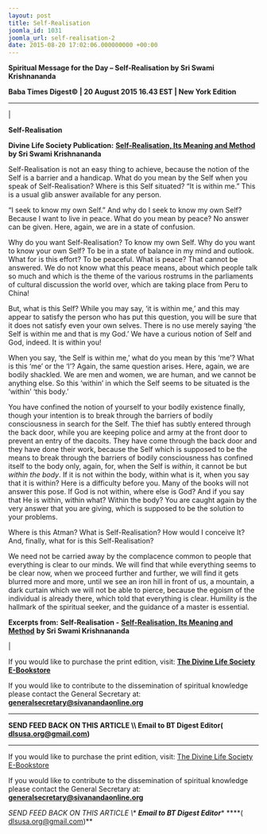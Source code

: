 ```yaml
---
layout: post
title: Self-Realisation
joomla_id: 1031
joomla_url: self-realisation-2
date: 2015-08-20 17:02:06.000000000 +00:00
---
```

  

















































**Spiritual Message for the Day – Self-Realisation by Sri Swami Krishnananda**

 **Baba Times Digest© | 20 August 2015 16.43 EST | New York Edition**

* * *

| 

**Self-Realisation**

**Divine Life Society Publication:** [**Self-Realisation, Its Meaning and Method**](http://www.swami-krishnananda.org/self/self_1.html) **by Sri Swami Krishnananda**

Self-Realisation is not an easy thing to achieve, because the notion of the Self is a barrier and a handicap. What do you mean by the Self when you speak of Self-Realisation? Where is this Self situated? “It is within me.” This is a usual glib answer available for any person.

“I seek to know my own Self.” And why do I seek to know my own Self? Because I want to live in peace. What do you mean by peace? No answer can be given. Here, again, we are in a state of confusion.

Why do you want Self-Realisation? To know my own Self. Why do you want to know your own Self? To be in a state of balance in my mind and outlook. What for is this effort? To be peaceful. What is peace? That cannot be answered. We do not know what this peace means, about which people talk so much and which is the theme of the various rostrums in the parliaments of cultural discussion the world over, which are taking place from Peru to China!

But, what is this Self? While you may say, ‘it is within me,’ and this may appear to satisfy the person who has put this question, you will be sure that it does not satisfy even your own selves. There is no use merely saying ‘the Self is within me and that is my God.’ We have a curious notion of Self and God, indeed. It is within you!

When you say, ‘the Self is within me,’ what do you mean by this ‘me’? What is this ‘me’ or the ‘I’? Again, the same question arises. Here, again, we are bodily shackled. We are men and women, we are human, and we cannot be anything else. So this ‘within’ in which the Self seems to be situated is the ‘within’ ‘this body.’

You have confined the notion of yourself to your bodily existence finally, though your intention is to break through the barriers of bodily consciousness in search for the Self. The thief has subtly entered through the back door, while you are keeping police and army at the front door to prevent an entry of the dacoits. They have come through the back door and they have done their work, because the Self which is supposed to be the means to break through the barriers of bodily consciousness has confined itself to the body only, again, for, when the Self is _within_, it cannot be but _within the body_. If it is not within the body, within what is it, when you say that it is within? Here is a difficulty before you. Many of the books will not answer this pose. If God is not within, where else is God? And if you say that He is within, within what? Within the body? You are caught again by the very answer that you are giving, which is supposed to be the solution to your problems.

Where is this Atman? What is Self-Realisation? How would I conceive It? And, finally, what for is this Self-Realisation?

We need not be carried away by the complacence common to people that everything is clear to our minds. We will find that while everything seems to be clear now, when we proceed further and further, we will find it gets blurred more and more, until we see an iron hill in front of us, a mountain, a dark curtain which we will not be able to pierce, because the egoism of the individual is already there, which told that everything is clear. Humility is the hallmark of the spiritual seeker, and the guidance of a master is essential.



**Excerpts from:**  **Self-Realisation -** [**Self-Realisation, Its Meaning and Method**](http://www.swami-krishnananda.org/self/self_1.html) **by Sri Swami Krishnananda**

 |



If you would like to purchase the print edition, visit: **[The Divine Life Society E-Bookstore](http://www.dlshq.org/download/download.htm)**

If you would like to contribute to the dissemination of spiritual knowledge please contact the General Secretary at: [](mailto:%20%3Cscript%20type=%27text/javascript%27%3E%20%3C%21--%20var%20prefix%20=%20%27ma%27%20+%20%27il%27%20+%20%27to%27;%20var%20path%20=%20%27hr%27%20+%20%27ef%27%20+%20%27=%27;%20var%20addy57016%20=%20%27generalsecretary%27%20+%20%27@%27;%20addy57016%20=%20addy57016%20+%20%27sivanandaonline%27%20+%20%27.%27%20+%20%27org%27;%20document.write%28%27%3Ca%20%27%20+%20path%20+%20%27%5C%27%27%20+%20prefix%20+%20%27:%27%20+%20addy57016%20+%20%27%5C%27%3E%27%29;%20document.write%28addy57016%29;%20document.write%28%27%3C%5C/a%3E%27%29;%20//--%3E%5Cn%20%3C/script%3E%3Cscript%20type=%27text/javascript%27%3E%20%3C%21--%20document.write%28%27%3Cspan%20style=%5C%27display:%20none;%5C%27%3E%27%29;%20//--%3E%20%3C/script%3EThis%20email%20address%20is%20being%20protected%20from%20spambots.%20You%20need%20JavaScript%20enabled%20to%20view%20it.%20%3Cscript%20type=%27text/javascript%27%3E%20%3C%21--%20document.write%28%27%3C/%27%29;%20document.write%28%27span%3E%27%29;%20//--%3E%20%3C/script%3E?subject=Contribution%20to%20Dissemination%20of%20Spiritual%20Knowledge) **generalsecretary@sivanandaonline.org**

****

**SEND FEED BACK ON THIS ARTICLE \\\ Email to BT Digest Editor[](mailto:%20%3Cscript%20type=%27text/javascript%27%3E%20%3C%21--%20var%20prefix%20=%20%27ma%27%20+%20%27il%27%20+%20%27to%27;%20var%20path%20=%20%27hr%27%20+%20%27ef%27%20+%20%27=%27;%20var%20addy72654%20=%20%27dlsusa.org%27%20+%20%27@%27;%20addy72654%20=%20addy72654%20+%20%27gmail%27%20+%20%27.%27%20+%20%27com%27;%20document.write%28%27%3Ca%20%27%20+%20path%20+%20%27%5C%27%27%20+%20prefix%20+%20%27:%27%20+%20addy72654%20+%20%27%5C%27%3E%27%29;%20document.write%28addy72654%29;%20document.write%28%27%3C%5C/a%3E%27%29;%20//--%3E%5Cn%20%3C/script%3E%3Cscript%20type=%27text/javascript%27%3E%20%3C%21--%20document.write%28%27%3Cspan%20style=%5C%27display:%20none;%5C%27%3E%27%29;%20//--%3E%20%3C/script%3EThis%20email%20address%20is%20being%20protected%20from%20spambots.%20You%20need%20JavaScript%20enabled%20to%20view%20it.%20%3Cscript%20type=%27text/javascript%27%3E%20%3C%21--%20document.write%28%27%3C/%27%29;%20document.write%28%27span%3E%27%29;%20//--%3E%20%3C/script%3E?subject=DLS%20Posts)( [dlsusa.org@gmail.com](mailto:dlsusa.org@gmail.com))**



* * *



  

If you would like to purchase the print edition, visit: [The Divine Life Society E-Bookstore](http://www.dlshq.org/download/download.htm)

If you would like to contribute to the dissemination of spiritual knowledge please contact the General Secretary at: **[generalsecretary@sivanandaonline.org](mailto:generalsecretary@sivanandaonline.org)**

**SEND FEED BACK ON THIS ARTICLE \\\**  **Email to BT Digest Editor**** [](mailto:%20%3Cscript%20type=%27text/javascript%27%3E%20%3C%21--%20var%20prefix%20=%20%27ma%27%20+%20%27il%27%20+%20%27to%27;%20var%20path%20=%20%27hr%27%20+%20%27ef%27%20+%20%27=%27;%20var%20addy72654%20=%20%27dlsusa.org%27%20+%20%27@%27;%20addy72654%20=%20addy72654%20+%20%27gmail%27%20+%20%27.%27%20+%20%27com%27;%20document.write%28%27%3Ca%20%27%20+%20path%20+%20%27%5C%27%27%20+%20prefix%20+%20%27:%27%20+%20addy72654%20+%20%27%5C%27%3E%27%29;%20document.write%28addy72654%29;%20document.write%28%27%3C%5C/a%3E%27%29;%20//--%3E%5Cn%20%3C/script%3E%3Cscript%20type=%27text/javascript%27%3E%20%3C%21--%20document.write%28%27%3Cspan%20style=%5C%27display:%20none;%5C%27%3E%27%29;%20//--%3E%20%3C/script%3EThis%20email%20address%20is%20being%20protected%20from%20spambots.%20You%20need%20JavaScript%20enabled%20to%20view%20it.%20%3Cscript%20type=%27text/javascript%27%3E%20%3C%21--%20document.write%28%27%3C/%27%29;%20document.write%28%27span%3E%27%29;%20//--%3E%20%3C/script%3E?subject=DLS%20Posts)****( [dlsusa.org@gmail.com](mailto:dlsusa.org@gmail.com))**  
